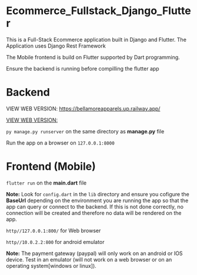 # Ecommerce_Fullstack_Django_Flutter
This is a Full-Stack Ecommerce application built in Django and Flutter. The Application uses Django Rest Framework

The Mobile frontend is build on Flutter supported by Dart programming. 

Ensure the backend is running before compilling the flutter app



# Backend

VIEW WEB VERSION:  https://bellamoreapparels.up.railway.app/

[VIEW WEB VERSION:](https://bellamoreapparels.up.railway.app/)

`py manage.py runserver` on the same directory as **manage.py** file

Run the app on a browser on `127.0.0.1:8000`

# Frontend (Mobile)

`flutter run` on the **main.dart** file

**Note:** Look for `config.dart` in the `lib` directory and ensure you cofigure the **BaseUrl** depending on the environment you are running the app so that the app can query or connect to the backend. If this is not done correctly, no connection will be created and therefore no data will be rendered on the app.

`http//127.0.0.1:800/` for Web browser

`http//10.0.2.2:800` for android emulator


**Note:** The payment gateway (paypal) will only work on an android or IOS device. Test in an emulator (will not work on a web browser or on an operating system[windows or linux]).
